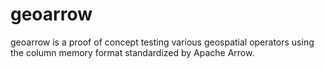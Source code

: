 # geoarrow
geoarrow is a proof of concept testing various geospatial operators using the column memory format standardized by Apache Arrow.
